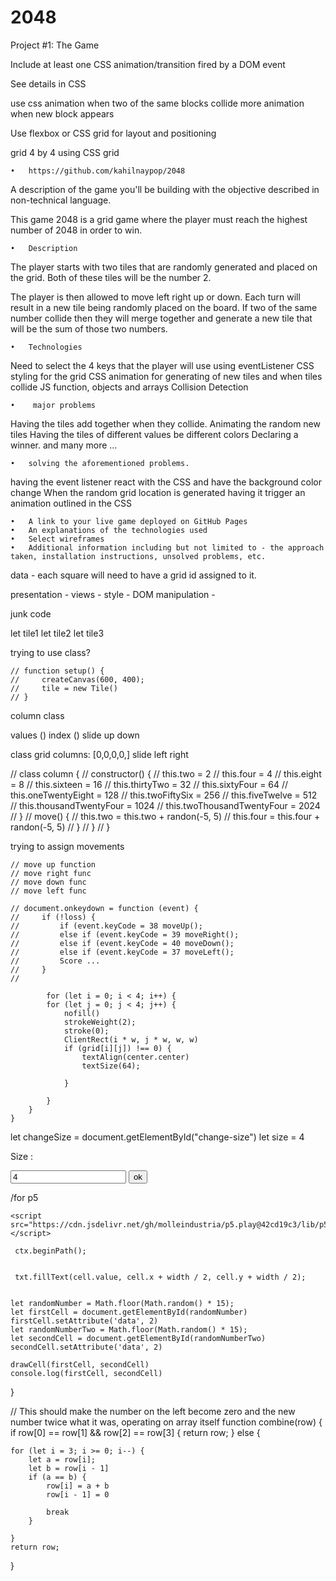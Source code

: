 # 2048



Project #1: The Game

Include at least one CSS animation/transition fired by a DOM event

See details in CSS

use css animation when two of the same blocks collide
more animation when new block appears 



Use flexbox or CSS grid for layout and positioning

grid 4 by 4 using CSS grid 



	•	https://github.com/kahilnaypop/2048


A description of the game you'll be building with the objective described in non-technical language.

This game 2048 is a grid game where the player must reach the highest number of 2048 in order to win.

	•	Description 


The player starts with two tiles that are randomly generated and placed on the grid. Both of these tiles will be the number 2. 

The player is then allowed to move left right up or down. Each turn will result in a new tile being randomly placed on the board.  If two of the same number collide then they will merge together and generate a new tile that will be the sum of those two numbers. 

	•	Technologies
Need to select the 4 keys that the player will use using eventListener 
CSS styling for the grid
CSS animation for generating of new tiles and when tiles collide
JS function, objects and arrays
Collision Detection 



	•	 major problems 
Having the tiles add together when they collide.
Animating the random new tiles
Having the tiles of different values be different colors
Declaring a winner. 
and many more …


	•	solving the aforementioned problems.
having the event listener react with the CSS and have the background color change 
When the random grid location is generated having it trigger an animation outlined in the CSS



	•	A link to your live game deployed on GitHub Pages
	•	An explanations of the technologies used
	•	Select wireframes
	•	Additional information including but not limited to - the approach taken, installation instructions, unsolved problems, etc.



data - each square will need to have a grid id assigned to it.

presentation -
views - 
style - 
DOM manipulation - 



junk code 


let tile1
let tile2
let tile3



trying to use class?

    // function setup() {
    //     createCanvas(600, 400);
    //     tile = new Tile()
    // }


column class

values ()
index ()
slide up 
down 


class grid 
columns: [0,0,0,0,]
slide left 
right 



//     class column {
//         constructor() {
//             this.two = 2
//             this.four = 4
//             this.eight = 8
//             this.sixteen = 16
//             this.thirtyTwo = 32
//             this.sixtyFour = 64
//             this.oneTwentyEight = 128
//             this.twoFiftySix = 256
//             this.fiveTwelve = 512
//             this.thousandTwentyFour = 1024
//             this.twoThousandTwentyFour = 2024
//         }
//         move() {
//             this.two = this.two + randon(-5, 5)
//             this.four = this.four + randon(-5, 5)
//         }
//     }
// }


trying to assign movements 

    // move up function 
    // move right func
    // move down func
    // move left func

    // document.onkeydown = function (event) {
    //     if (!loss) {
    //         if (event.keyCode = 38 moveUp();
    //         else if (event.keyCode = 39 moveRight();
    //         else if (event.keyCode = 40 moveDown();
    //         else if (event.keyCode = 37 moveLeft();
    //         Score ...
    //     }
    //

	        for (let i = 0; i < 4; i++) {
            for (let j = 0; j < 4; j++) {
                nofill()
                strokeWeight(2);
                stroke(0);
                ClientRect(i * w, j * w, w, w)
                if (grid[i][j]) !== 0) {
                    textAlign(center.center)
                    textSize(64);

                }

            }
        }
    }




let changeSize = document.getElementById("change-size")
let size = 4

   <p id="size-title"> Size : </p>
        <input id="size" type="number" value="4">
        <input id="change-size" type="button" value="ok">

/for p5
<script src="https://cdnjs.cloudflare.com/ajax/libs/p5.js/0.6.1/p5.js"></script>
	<script src="https://cdn.jsdelivr.net/gh/molleindustria/p5.play@42cd19c3/lib/p5.play.js"></script>
	
	 ctx.beginPath();


	 txt.fillText(cell.value, cell.x + width / 2, cell.y + width / 2);


    let randomNumber = Math.floor(Math.random() * 15);
    let firstCell = document.getElementById(randomNumber)
    firstCell.setAttribute('data', 2)
    let randomNumberTwo = Math.floor(Math.random() * 15);
    let secondCell = document.getElementById(randomNumberTwo)
    secondCell.setAttribute('data', 2)

    drawCell(firstCell, secondCell)
    console.log(firstCell, secondCell)
}

// This should make the number on the left become zero and the new number twice what it was, operating on array itself
function combine(row) {
    if row[0] == row[1] && row[2] == row[3] {
        return row;
    } else {

    for (let i = 3; i >= 0; i--) {
        let a = row[i];
        let b = row[i - 1]
        if (a == b) {
            row[i] = a + b
            row[i - 1] = 0

            break
        }

    }
    return row;

}